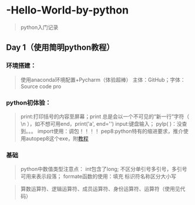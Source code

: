 # -Hello-World-by-python
>python入门记录

## Day 1（使用简明python教程）
### 环境搭建：
>使用anaconda环境配置+Pycharm（体验超棒）
>主体：GitHub；字体：Source code pro


### python初体验：
>print:打印括号的内容至屏幕；print 总是会以一个不可见的“新一行”字符（ \n ），如不想可用end，print('a', end='')
>input:键盘输入；
>pylp( )：没查到。。。
>import使用：调包！！！！
>pep8:python特有的缩进要求，推介使用autopep8这个exe，附[教程](https://www.cnblogs.com/xiao-apple36/p/9242069.html)


### 基础
>python中数值类型注意点：
>int包含了long;
>不区分单引号多引号，多引号可用来表示段落；
>formate函数的使用：填充
>标识符名称区分大小写


>算数运算符、逻辑运算符、成员运算符、身份运算符、运算符（使用见代码）

